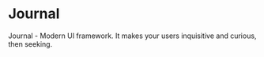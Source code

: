 # Journal
Journal - Modern UI framework. It makes your users inquisitive and curious, then seeking.
